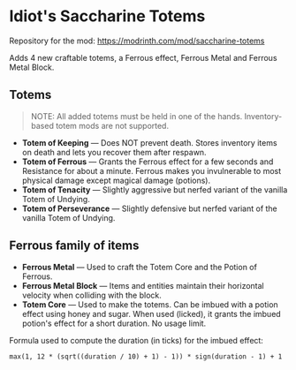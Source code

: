 # Idiot's Saccharine Totems

Repository for the mod: https://modrinth.com/mod/saccharine-totems

Adds 4 new craftable totems, a Ferrous effect, Ferrous Metal and Ferrous Metal Block.

## Totems

> NOTE: All added totems must be held in one of the hands. Inventory-based totem mods are not supported.

- **Totem of Keeping** — Does NOT prevent death. Stores inventory items on death and lets you recover them after respawn.
- **Totem of Ferrous** — Grants the Ferrous effect for a few seconds and Resistance for about a minute. Ferrous makes you invulnerable to most physical damage except magical damage (potions).
- **Totem of Tenacity** — Slightly aggressive but nerfed variant of the vanilla Totem of Undying.
- **Totem of Perseverance** — Slightly defensive but nerfed variant of the vanilla Totem of Undying.

## Ferrous family of items

- **Ferrous Metal** — Used to craft the Totem Core and the Potion of Ferrous.  
- **Ferrous Metal Block** — Items and entities maintain their horizontal velocity when colliding with the block.
- **Totem Core** — Used to make the totems. Can be imbued with a potion effect using honey and sugar. When used (licked), it grants the imbued potion's effect for a short duration. No usage limit.

Formula used to compute the duration (in ticks) for the imbued effect:
```text
max(1, 12 * (sqrt((duration / 10) + 1) - 1)) * sign(duration - 1) + 1
```